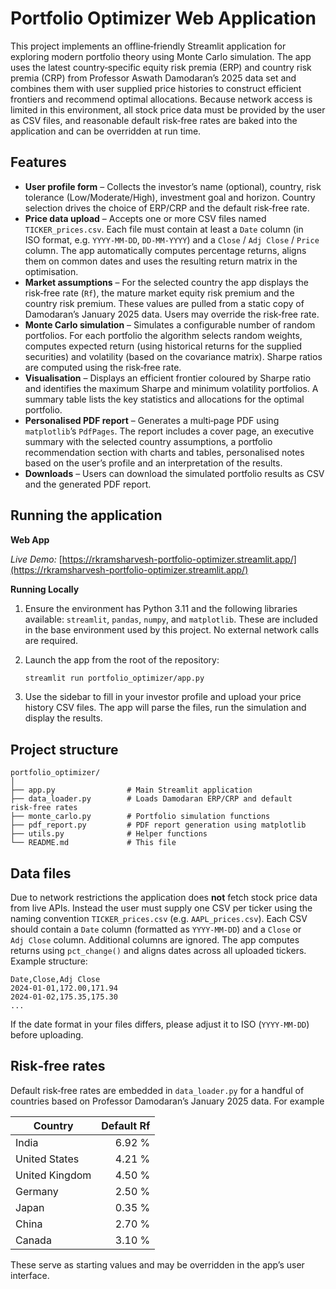 # Portfolio Optimizer Web Application

This project implements an offline‑friendly Streamlit application for exploring
modern portfolio theory using Monte Carlo simulation.  The app uses the latest
country‑specific equity risk premia (ERP) and country risk premia (CRP)
from Professor Aswath Damodaran’s 2025 data set and combines them with user
supplied price histories to construct efficient frontiers and recommend
optimal allocations.  Because network access is limited in this environment,
all stock price data must be provided by the user as CSV files, and
reasonable default risk‑free rates are baked into the application and can be
overridden at run time.

## Features

* **User profile form** – Collects the investor’s name (optional), country,
  risk tolerance (Low/Moderate/High), investment goal and horizon.  Country
  selection drives the choice of ERP/CRP and the default risk‑free rate.
* **Price data upload** – Accepts one or more CSV files named
  `TICKER_prices.csv`.  Each file must contain at least a `Date` column
  (in ISO format, e.g. `YYYY‑MM‑DD`, `DD-MM-YYYY`) and a `Close` / `Adj Close` / `Price` column.  The
  app automatically computes percentage returns, aligns them on common dates
  and uses the resulting return matrix in the optimisation.
* **Market assumptions** – For the selected country the app displays the
  risk‑free rate (`Rf`), the mature market equity risk premium and the
  country risk premium.  These values are pulled from a static copy of
  Damodaran’s January 2025 data.  Users may override the risk‑free rate.
* **Monte Carlo simulation** – Simulates a configurable number of random
  portfolios.  For each portfolio the algorithm selects random weights,
  computes expected return (using historical returns for the supplied
  securities) and volatility (based on the covariance matrix).  Sharpe
  ratios are computed using the risk‑free rate.
* **Visualisation** – Displays an efficient frontier coloured by Sharpe ratio
  and identifies the maximum Sharpe and minimum volatility portfolios.  A
  summary table lists the key statistics and allocations for the optimal
  portfolio.
* **Personalised PDF report** – Generates a multi‑page PDF using
  `matplotlib`’s `PdfPages`.  The report includes a cover page, an
  executive summary with the selected country assumptions, a portfolio
  recommendation section with charts and tables, personalised notes based
  on the user’s profile and an interpretation of the results.
* **Downloads** – Users can download the simulated portfolio results as
  CSV and the generated PDF report.

## Running the application

**Web App**

*Live Demo:* [https://rkramsharvesh-portfolio-optimizer.streamlit.app/](https://rkramsharvesh-portfolio-optimizer.streamlit.app/)

**Running Locally**

1. Ensure the environment has Python 3.11 and the following libraries
   available: `streamlit`, `pandas`, `numpy`, and `matplotlib`.  These are
   included in the base environment used by this project.  No external
   network calls are required.
2. Launch the app from the root of the repository:

   ```bash
   streamlit run portfolio_optimizer/app.py
   ```

3. Use the sidebar to fill in your investor profile and upload your price
   history CSV files.  The app will parse the files, run the simulation and
   display the results.

## Project structure

```
portfolio_optimizer/
│
├── app.py                # Main Streamlit application
├── data_loader.py        # Loads Damodaran ERP/CRP and default risk‑free rates
├── monte_carlo.py        # Portfolio simulation functions
├── pdf_report.py         # PDF report generation using matplotlib
├── utils.py              # Helper functions
└── README.md             # This file
```

## Data files

Due to network restrictions the application does **not** fetch stock price
data from live APIs.  Instead the user must supply one CSV per ticker using
the naming convention `TICKER_prices.csv` (e.g. `AAPL_prices.csv`).  Each
CSV should contain a `Date` column (formatted as `YYYY‑MM‑DD`) and a
`Close` or `Adj Close` column.  Additional columns are ignored.  The app
computes returns using `pct_change()` and aligns dates across all uploaded
tickers.  Example structure:

```csv
Date,Close,Adj Close
2024-01-01,172.00,171.94
2024-01-02,175.35,175.30
...
```

If the date format in your files differs, please adjust it to ISO
(`YYYY‑MM‑DD`) before uploading.

## Risk‑free rates

Default risk‑free rates are embedded in `data_loader.py` for a handful of
countries based on Professor Damodaran’s January 2025 data.  For example

| Country          | Default Rf |
|------------------|-----------:|
| India            |     6.92 % |
| United States    |     4.21 % |
| United Kingdom   |     4.50 % |
| Germany          |     2.50 % |
| Japan            |     0.35 % |
| China            |     2.70 % |
| Canada           |     3.10 % |

These serve as starting values and may be overridden in the app’s user
interface.
